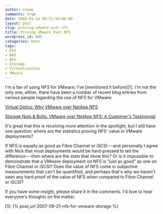 ```yaml
---
author: slowe
comments: true
date: 2008-01-14 09:51:56+00:00
layout: post
slug: proving-vmware-over-nfs
title: Proving VMware Over NFS
wordpress_id: 605
categories: Rant
tags:
- ESX
- NAS
- NFS
- Storage
- Virtualization
- VMware
---
```


I'm a fan of using NFS for VMware; I've [mentioned it before][1]. I'm not the only one, either; there have been a number of recent blog entries from various people regarding the use of NFS for VMware:

[Virtual Optics: Why VMware over NetApp NFS](http://viroptics.blogspot.com/2007/11/why-vmware-over-netapp-nfs.html)

[Storage Nuts & Bolts: VMware over NetApp NFS: A Customer's Testimonial](http://blogs.netapp.com/storage_nuts_n_bolts/2008/01/vmware-over-net.html)

It's great that this is receiving more attention in the spotlight, but I still have one question: where are the statistics _proving_ NFS' value in VMware deployments?

If NFS is equally as good as Fibre Channel or iSCSI---and personally I agree with Nick that most deployments would be hard-pressed to tell the difference---then where are the stats that show this? Or is it impossible to demonstrate that a VMware deployment on NFS is "just as good" as one on Fibre Channel or iSCSI? Does the value of NFS come in subjective measurements that can't be quantified, and perhaps that's why we haven't seen any hard proof of the value of NFS when compared to Fibre Channel or iSCSI?

If you have some insight, please share it in the comments. I'd love to hear everyone's thoughts on the matter.

[1]: {% post_url 2007-09-21-nfs-for-vmware-storage %}
